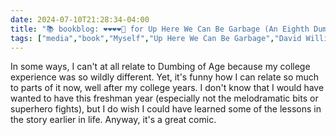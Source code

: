 ```yaml
---
date: 2024-07-10T21:28:34-04:00
title: "📚 bookblog: ❤️❤️❤️❤️🖤 for Up Here We Can Be Garbage (An Eighth Dumbing of Age Collection), by David Willis"
tags: ["media","book","Myself","Up Here We Can Be Garbage","David Willis","webcomic","Mormonism","BYU"]
---
```


In some ways, I can't at all relate to Dumbing of Age because my college experience was so wildly different. Yet, it's funny how I can relate so much to parts of it now, well after my college years. I don't know that I would have wanted to have this freshman year (especially not the melodramatic bits or superhero fights), but I do wish I could have learned some of the lessons in the story earlier in life. Anyway, it's a great comic.